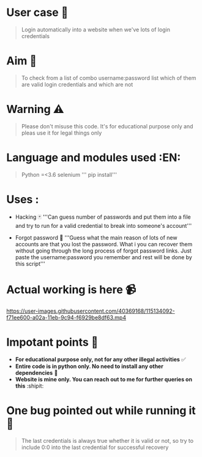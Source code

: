 # User case  📌
> Login automatically into a website when we've lots of login credentials

# Aim 🎯
> To check from a list of combo username:password list which of them are valid login credentials and which are not

# Warning ⚠️
> Please don't misuse this code. It's for educational purpose only and pleas use it for legal things only

# Language and modules used :EN:
> Python =<3.6
> selenium
  ''' pip install'''

# Uses :
- Hacking 🃏
  '''Can guess number of passwords and put them into a file 
  and try to run for a valid credential to break into someone's 
  account'''
  
- Forgot password 🚩
  '''Guess what the main reason of lots of new accounts are that you lost the password. What i you can recover them without going through the long process of forgot password links. Just paste the username:password you remember and rest will be done by this script'''
    
# Actual working is here 📹
https://user-images.githubusercontent.com/40369168/115134092-f71ee600-a02a-11eb-9c94-f6929be8df63.mp4

# Impotant points 📝

- __For educational purpose only, not for any other illegal activities__ ✅
- __Entire code is in python only. No need to install any other dependencies__ 🐍
- __Website is mine only. You can reach out to me for further queries on this__ :shipit:

# One bug pointed out while running it 🐛

> The last credentials is always true whether it is valid or not, so try to include 0:0 into the last credential for successful recovery 
  

